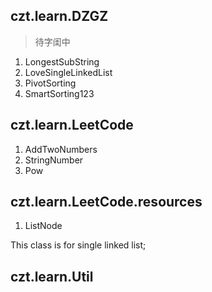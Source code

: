 czt.learn.DZGZ
------
> 待字闺中

1. LongestSubString
2. LoveSingleLinkedList
3. PivotSorting
4. SmartSorting123

czt.learn.LeetCode
------
1. AddTwoNumbers
2. StringNumber
3. Pow

czt.learn.LeetCode.resources
------
1. ListNode

This class is for single linked list;

czt.learn.Util
------

